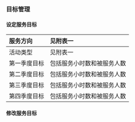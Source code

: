 ### 目标管理

#### 设定服务目标

| 服务方向 | 见附表一 |
| :--- | :--- |
| 活动类型 | 见附表一 |
| 第一季度目标 | 包括服务小时数和被服务人数 |
| 第二季度目标 | 包括服务小时数和被服务人数 |
| 第三季度目标 | 包括服务小时数和被服务人数 |
| 第四季度目标 | 包括服务小时数和被服务人数 |



#### 修改服务目标



